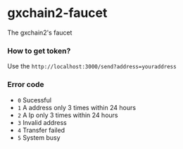 # gxchain2-faucet
 The gxchain2's faucet
### How to get token?
Use the `http://localhost:3000/send?address=youraddress`
### Error code
- `0` Sucessful
- `1` A address only 3 times within 24 hours
- `2` A Ip only 3 times within 24 hours
- `3` Invalid address
- `4` Transfer failed
- `5` System busy
